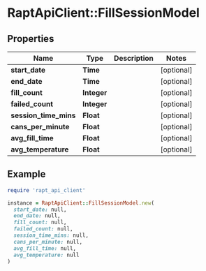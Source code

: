 # RaptApiClient::FillSessionModel

## Properties

| Name | Type | Description | Notes |
| ---- | ---- | ----------- | ----- |
| **start_date** | **Time** |  | [optional] |
| **end_date** | **Time** |  | [optional] |
| **fill_count** | **Integer** |  | [optional] |
| **failed_count** | **Integer** |  | [optional] |
| **session_time_mins** | **Float** |  | [optional] |
| **cans_per_minute** | **Float** |  | [optional] |
| **avg_fill_time** | **Float** |  | [optional] |
| **avg_temperature** | **Float** |  | [optional] |

## Example

```ruby
require 'rapt_api_client'

instance = RaptApiClient::FillSessionModel.new(
  start_date: null,
  end_date: null,
  fill_count: null,
  failed_count: null,
  session_time_mins: null,
  cans_per_minute: null,
  avg_fill_time: null,
  avg_temperature: null
)
```

